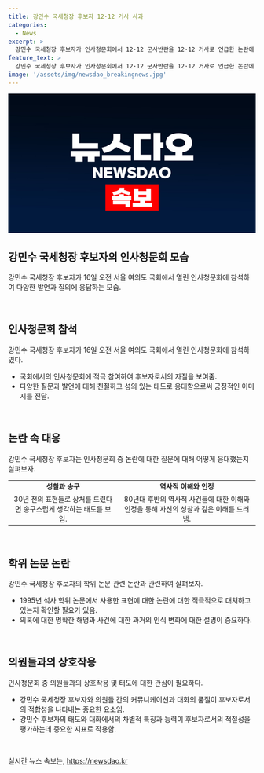 ```yaml
---
title: 강민수 국세청장 후보자 12·12 거사 사과
categories:
  - News
excerpt: >
  강민수 국세청장 후보자가 인사청문회에서 12·12 군사반란을 12·12 거사로 언급한 논란에 대해 사과하고, 과거 논문에서의 표현을 송구스럽게 생각한다고 밝혔다. 또한 5·18민주화운동과 광주사태의 중요성을 강조하며 자신의 인식을 설명했다. 야당 의원들의 자료제출 요구와 논문 관련 질의에도 답변했다. 이에 강민수 후보자의 청문회 참석 모습이 화제를 모으고 있다.
feature_text: >
  강민수 국세청장 후보자가 인사청문회에서 12·12 군사반란을 12·12 거사로 언급한 논란에 대해 사과하고, 과거 논문에서의 표현을 송구스럽게 생각한다고 밝혔다. 또한 5·18민주화운동과 광주사태의 중요성을 강조하며 자신의 인식을 설명했다. 야당 의원들의 자료제출 요구와 논문 관련 질의에도 답변했다. 이에 강민수 후보자의 청문회 참석 모습이 화제를 모으고 있다.
image: '/assets/img/newsdao_breakingnews.jpg'
---
```


<p><img src="/assets/img/newsdao_breakingnews.jpg" alt="cryptoinkorea 속보" /></p>

<h2 data-ke-size="size26">강민수 국세청장 후보자의 인사청문회 모습</h2>

<p data-ke-size="size16">강민수 국세청장 후보자가 16일 오전 서울 여의도 국회에서 열린 인사청문회에 참석하여 다양한 발언과 질의에 응답하는 모습.</p>

<p data-ke-size="size16">&nbsp;</p>

<h2 data-ke-size="size24">인사청문회 참석</h2>

<p data-ke-size="size16">강민수 국세청장 후보자가 16일 오전 서울 여의도 국회에서 열린 인사청문회에 참석하였다.</p>

<ul>
  <li>국회에서의 인사청문회에 적극 참여하여 후보자로서의 자질을 보여줌.</li>
  <li>다양한 질문과 발언에 대해 친절하고 성의 있는 태도로 응대함으로써 긍정적인 이미지를 전달.</li>
</ul>

<p data-ke-size="size16">&nbsp;</p>

<h2 data-ke-size="size24">논란 속 대응</h2>

<p data-ke-size="size16">강민수 국세청장 후보자는 인사청문회 중 논란에 대한 질문에 대해 어떻게 응대했는지 살펴보자.</p>

<table>
  <tr>
    <td style="text-align: center; height: 17px;"><b>성찰과 송구</b></td>
    <td style="text-align: center; height: 17px;"><b>역사적 이해와 인정</b></td>
  </tr>
  <tr>
    <td style="text-align: center; height: 17px;">30년 전의 표현들로 상처를 드렸다면 송구스럽게 생각하는 태도를 보임.</td>
    <td style="text-align: center; height: 17px;">80년대 후반의 역사적 사건들에 대한 이해와 인정을 통해 자신의 성찰과 깊은 이해를 드러냄.</td>
  </tr>
</table>

<p data-ke-size="size16">&nbsp;</p>

<h2 data-ke-size="size24">학위 논문 논란</h2>

<p data-ke-size="size16">강민수 국세청장 후보자의 학위 논문 관련 논란과 관련하여 살펴보자.</p>

<ul>
  <li>1995년 석사 학위 논문에서 사용한 표현에 대한 논란에 대한 적극적으로 대처하고 있는지 확인할 필요가 있음.</li>
  <li>의혹에 대한 명확한 해명과 사건에 대한 과거의 인식 변화에 대한 설명이 중요하다.</li>
</ul>

<p data-ke-size="size16">&nbsp;</p>

<h2 data-ke-size="size24">의원들과의 상호작용</h2>

<p data-ke-size="size16">인사청문회 중 의원들과의 상호작용 및 태도에 대한 관심이 필요하다.</p>

<ul>
  <li>강민수 국세청장 후보자와 의원들 간의 커뮤니케이션과 대화의 품질이 후보자로서의 적합성을 나타내는 중요한 요소임.</li>
  <li>강민수 후보자의 태도와 대화에서의 차별적 특징과 능력이 후보자로서의 적절성을 평가하는데 중요한 지표로 작용함.</li>
</ul>

<p data-ke-size="size16">&nbsp;</p>
실시간 뉴스 속보는, <a href="https://newsdao.kr" rel="dofollow">https://newsdao.kr</a>



